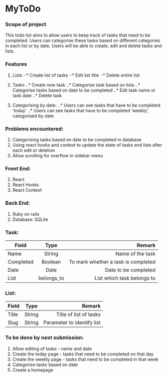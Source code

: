 # MyToDo

### Scope of project
This todo list aims to allow users to keep track of tasks that need to be completed. Users can categorise these tasks based on different categories in each list or by date. Users will be able to create, edit and delete tasks and lists.

### Features
1. Lists
  ⋅⋅* Create list of tasks
  ⋅⋅* Edit list title
  ⋅⋅* Delete entire list
     
2. Tasks
  ..* Create new task
  ..* Categorise task based on lists
  ..* Categorise tasks based on date to be completed
  ..* Edit task name or task date
  ..* Delete task

3. Categorising by date:
  ..* Users can see tasks that have to be completed ‘today’
  ..* Users can see tasks that have to be completed ‘weekly’, categorised by date


### Problems encountered:
1. Categorising tasks based on date to be completed in database
2. Using react hooks and context to update the state of tasks and lists after each edit or deletion 
4. Allow scrolling for overflow in sidebar menu

### Front End:
1. React
1. React Hooks
1. React Context

### Back End:
1. Ruby on rails
1. Database: SQLite

### Task:
| Field         | Type          | Remark                             |
| ------------- |:-------------:| ----------------------------------:|
| Name          | String        | Name of the task                   |
| Completed     | Boolean       | To mark whether a task is completed|
| Date          | Date          | Date to be completed               |
| List          | belongs_to    | List which task belongs to         |

### List:
| Field         | Type          | Remark                             |
| ------------- |:-------------:| ----------------------------------:|
| Title         | String        | Title of list of tasks             |
| Slug          | String        | Parameter to identify list         |



### To be done by next submission:
1. Allow editing of tasks - name and date
2. Create the today page - tasks that need to be completed on that day
3. Create the weekly page - tasks that need to be completed in that week
4. Categorise tasks based on date
5. Create a homepage
